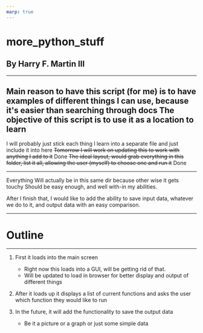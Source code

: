 ```yaml
---
marp: true
---
```


# more_python_stuff
By Harry F. Martin III
---

---
Main reason to have this script (for me) is to have examples of different things I can use, because it's easier than searching through docs
The objective of this script is to use it as a location to learn
---

   I will probably just stick each thing I learn into a separate file and just include it into here
   ~~Tomorrow I will work on updating this to work with anything I add to it~~ Done
   ~~The ideal layout, would grab everything in this folder, list it all, allowing the user (myself) to choose one and run it~~ Done

---
Everything Will actually be in this same dir because other wise it gets touchy
Should be easy enough, and well with-in my abilities.

After I finish that, I would like to add the ability to save input data, whatever we do to it, and output data with an easy comparison.


---
# Outline

---

1) First it loads into the main screen
    - Right now this loads into a GUI, will be getting rid of that.
    - Will be updated to load in browser for better display and output of different things
2) After it loads up it displays a list of current functions and asks the user which function they would like to run

3) In the future, it will add the functionality to save the output data
    - Be it a picture or a graph or just some simple data